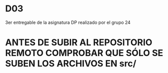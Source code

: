 # D03
3er entregable de la asignatura DP realizado por el grupo 24

# ANTES DE SUBIR AL REPOSITORIO REMOTO COMPROBAR QUE SÓLO SE SUBEN LOS ARCHIVOS EN src/

